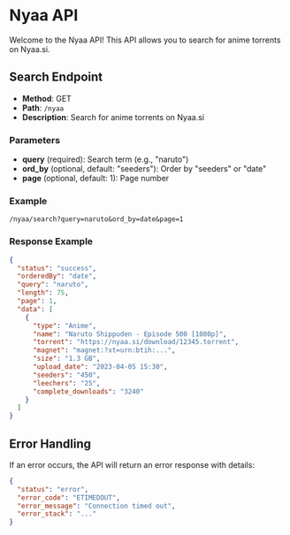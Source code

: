 # Nyaa API

Welcome to the Nyaa API! This API allows you to search for anime torrents on Nyaa.si.

## Search Endpoint

- **Method**: GET
- **Path**: `/nyaa`
- **Description**: Search for anime torrents on Nyaa.si

### Parameters

- **query** (required): Search term (e.g., "naruto")
- **ord_by** (optional, default: "seeders"): Order by "seeders" or "date"
- **page** (optional, default: 1): Page number

### Example

`/nyaa/search?query=naruto&ord_by=date&page=1`

### Response Example

```json
{
  "status": "success",
  "orderedBy": "date",
  "query": "naruto",
  "length": 75,
  "page": 1,
  "data": [
    {
      "type": "Anime",
      "name": "Naruto Shippuden - Episode 500 [1080p]",
      "torrent": "https://nyaa.si/download/12345.torrent",
      "magnet": "magnet:?xt=urn:btih:...",
      "size": "1.3 GB",
      "upload_date": "2023-04-05 15:30",
      "seeders": "450",
      "leechers": "25",
      "complete_downloads": "3240"
    }
  ]
}
```

## Error Handling

If an error occurs, the API will return an error response with details:

```json
{
  "status": "error",
  "error_code": "ETIMEDOUT",
  "error_message": "Connection timed out",
  "error_stack": "..."
}
```
